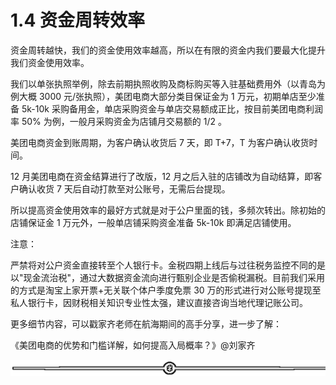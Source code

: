 # 1.4 资金周转效率

资金周转越快，我们的资金使用效率越高，所以在有限的资金内我们要最大化提升我们资金使用效率。

我们以单张执照举例，除去前期执照收购及商标购买等入驻基础费用外（以青岛为例大概 3000 元/张执照），美团电商大部分类目保证金为 1 万元，初期单店至少准备 5k-10k 采购备用金，单店采购资金与单店交易额成正比，按目前美团电商利润率 50% 为例，一般月采购资金为店铺月交易额的 1/2 。

美团电商资金到账周期，为客户确认收货后 7 天，即 T+7，T 为客户确认收货时间。

12 月美团电商在资金结算进行了改版，12 月之后入驻的店铺改为自动结算，即客户确认收货 7 天后自动打款至对公账号，无需后台提现。

所以提高资金使用效率的最好方式就是对于公户里面的钱，多频次转出。除初始的店铺保证金 1 万元外，一般单店铺采购资金准备 5k-10k 即满足店铺使用。

注意：

严禁将对公户资金直接转至个人银行卡。金税四期上线后与过往税务监控不同的是以"现金流治税"，通过大数据资金流向进行甄别企业是否偷税漏税。目前我们采用的方式是淘宝上家开票+无关联个体户季度免票 30 万的形式进行对公账号提现至私人银行卡，因财税相关知识专业性太强，建议直接咨询当地代理记账公司。

更多细节内容，可以戳家齐老师在航海期间的高手分享，进一步了解：

《美团电商的优势和门槛详解，如何提高入局概率？》@刘家齐

![](img/af1b0ff95055ad1b068bc39a8c34b73c.png)